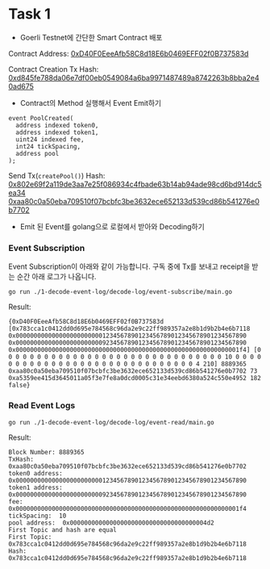 # Task 1

- Goerli Testnet에 간단한 Smart Contract 배포

Contract Address: [0xD40F0EeeAfb58C8d18E6b0469EFF02f0B737583d](https://goerli.etherscan.io/address/0xD40F0EeeAfb58C8d18E6b0469EFF02f0B737583d)

Contract Creation Tx Hash: [0xd845fe788da06e7df00eb0549084a6ba9971487489a8742263b8bba2e40ad675](https://goerli.etherscan.io/tx/0xd845fe788da06e7df00eb0549084a6ba9971487489a8742263b8bba2e40ad675)

- Contract의 Method 실행해서 Event Emit하기

```dotnetcli
event PoolCreated(
  address indexed token0,
  address indexed token1,
  uint24 indexed fee,
  int24 tickSpacing,
  address pool
);
```

Send Tx(`createPool()`) Hash: [0x802e69f2a119de3aa7e25f086934c4fbade63b14ab94ade98cd6bd914dc5ea34](https://goerli.etherscan.io/tx/0x802e69f2a119de3aa7e25f086934c4fbade63b14ab94ade98cd6bd914dc5ea34)
[0xaa80c0a50eba709510f07bcbfc3be3632ece652133d539cd86b541276e0b7702](https://goerli.etherscan.io/tx/0xaa80c0a50eba709510f07bcbfc3be3632ece652133d539cd86b541276e0b7702)

- Emit 된 Event를 golang으로 로컬에서 받아와 Decoding하기

### Event Subscription

Event Subscription이 아래와 같이 가능합니다. 구독 중에 Tx를 보내고 receipt을 받는 순간 아래 로그가 나옵니다.

```dotnetcli
go run ./1-decode-event-log/decode-log/event-subscribe/main.go
```

Result:
```dotnetcli
{0xD40F0EeeAfb58C8d18E6b0469EFF02f0B737583d [0x783cca1c0412dd0d695e784568c96da2e9c22ff989357a2e8b1d9b2b4e6b7118 0x0000000000000000000000001234567890123456789012345678901234567890 0x0000000000000000000000009234567890123456789012345678901234567890 0x00000000000000000000000000000000000000000000000000000000000001f4] [0 0 0 0 0 0 0 0 0 0 0 0 0 0 0 0 0 0 0 0 0 0 0 0 0 0 0 0 0 0 0 10 0 0 0 0 0 0 0 0 0 0 0 0 0 0 0 0 0 0 0 0 0 0 0 0 0 0 0 0 0 0 4 210] 8889365 0xaa80c0a50eba709510f07bcbfc3be3632ece652133d539cd86b541276e0b7702 73 0xa5359ee415d3645011a05f3e7fe8a0dcd0005c31e34eebd6380a524c550e4952 182 false}
```

### Read Event Logs

```dotnetcli
go run ./1-decode-event-log/decode-log/event-read/main.go
```

Result:
```dotnetcli
Block Number: 8889365
TxHash:  0xaa80c0a50eba709510f07bcbfc3be3632ece652133d539cd86b541276e0b7702
token0 address:  0x0000000000000000000000001234567890123456789012345678901234567890
token1 address:  0x0000000000000000000000009234567890123456789012345678901234567890
fee:  0x00000000000000000000000000000000000000000000000000000000000001f4
tickSpacing:  10
pool address:  0x00000000000000000000000000000000000004d2
First Topic and hash are equal
First Topic:  0x783cca1c0412dd0d695e784568c96da2e9c22ff989357a2e8b1d9b2b4e6b7118
Hash:  0x783cca1c0412dd0d695e784568c96da2e9c22ff989357a2e8b1d9b2b4e6b7118
```